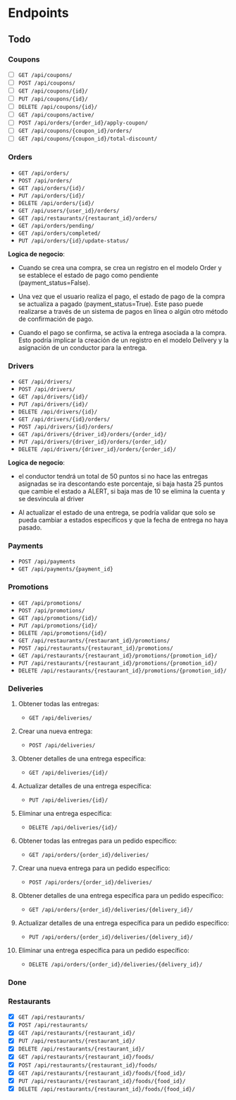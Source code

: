 # Endpoints

## Todo

### Coupons

- [ ] `GET /api/coupons/`
- [ ] `POST /api/coupons/`
- [ ] `GET /api/coupons/{id}/`
- [ ] `PUT /api/coupons/{id}/`
- [ ] `DELETE /api/coupons/{id}/`
- [ ] `GET /api/coupons/active/`
- [ ] `POST /api/orders/{order_id}/apply-coupon/`
- [ ] `GET /api/coupons/{coupon_id}/orders/`
- [ ] `GET /api/coupons/{coupon_id}/total-discount/`

### Orders

- `GET /api/orders/`
- `POST /api/orders/`
- `GET /api/orders/{id}/`
- `PUT /api/orders/{id}/`
- `DELETE /api/orders/{id}/`
- `GET /api/users/{user_id}/orders/`
- `GET /api/restaurants/{restaurant_id}/orders/`
- `GET /api/orders/pending/`
- `GET /api/orders/completed/`
- `PUT /api/orders/{id}/update-status/`

**Logica de negocio**:

- Cuando se crea una compra, se crea un registro en el modelo Order y se establece el estado de pago como pendiente (payment_status=False).

- Una vez que el usuario realiza el pago, el estado de pago de la compra se actualiza a pagado (payment_status=True). Este paso puede realizarse a través de un sistema de pagos en línea o algún otro método de confirmación de pago.

- Cuando el pago se confirma, se activa la entrega asociada a la compra. Esto podría implicar la creación de un registro en el modelo Delivery y la asignación de un conductor para la entrega.

### Drivers

- `GET /api/drivers/`
- `POST /api/drivers/`
- `GET /api/drivers/{id}/`
- `PUT /api/drivers/{id}/`
- `DELETE /api/drivers/{id}/`
- `GET /api/drivers/{id}/orders/`
- `POST /api/drivers/{id}/orders/`
- `GET /api/drivers/{driver_id}/orders/{order_id}/`
- `PUT /api/drivers/{driver_id}/orders/{order_id}/`
- `DELETE /api/drivers/{driver_id}/orders/{order_id}/`

**Logica de negocio**:

- el conductor tendrá un total de 50 puntos si no hace las entregas asignadas se ira descontando este porcentaje, si baja hasta 25 puntos que cambie el estado a ALERT, si baja mas de 10 se elimina la cuenta y se desvincula al driver

- Al actualizar el estado de una entrega, se podría validar que solo se pueda cambiar a estados específicos y que la fecha de entrega no haya pasado.

### Payments

- `POST /api/payments`
- `GET /api/payments/{payment_id}`

### Promotions

- `GET /api/promotions/`
- `POST /api/promotions/`
- `GET /api/promotions/{id}/`
- `PUT /api/promotions/{id}/`
- `DELETE /api/promotions/{id}/`
- `GET /api/restaurants/{restaurant_id}/promotions/`
- `POST /api/restaurants/{restaurant_id}/promotions/`
- `GET /api/restaurants/{restaurant_id}/promotions/{promotion_id}/`
- `PUT /api/restaurants/{restaurant_id}/promotions/{promotion_id}/`
- `DELETE /api/restaurants/{restaurant_id}/promotions/{promotion_id}/`

### Deliveries

1. Obtener todas las entregas:
   - `GET /api/deliveries/`

2. Crear una nueva entrega:
   - `POST /api/deliveries/`

3. Obtener detalles de una entrega específica:
   - `GET /api/deliveries/{id}/`

4. Actualizar detalles de una entrega específica:
   - `PUT /api/deliveries/{id}/`

5. Eliminar una entrega específica:
   - `DELETE /api/deliveries/{id}/`

6. Obtener todas las entregas para un pedido específico:
   - `GET /api/orders/{order_id}/deliveries/`

7. Crear una nueva entrega para un pedido específico:
   - `POST /api/orders/{order_id}/deliveries/`

8. Obtener detalles de una entrega específica para un pedido específico:
   - `GET /api/orders/{order_id}/deliveries/{delivery_id}/`

9. Actualizar detalles de una entrega específica para un pedido específico:
   - `PUT /api/orders/{order_id}/deliveries/{delivery_id}/`

10. Eliminar una entrega específica para un pedido específico:
    - `DELETE /api/orders/{order_id}/deliveries/{delivery_id}/`

### Done

### Restaurants

- [x] `GET /api/restaurants/`
- [x] `POST /api/restaurants/`
- [x] `GET /api/restaurants/{restaurant_id}/`
- [x] `PUT /api/restaurants/{restaurant_id}/`
- [x] `DELETE /api/restaurants/{restaurant_id}/`
- [x] `GET /api/restaurants/{restaurant_id}/foods/`
- [x] `POST /api/restaurants/{restaurant_id}/foods/`
- [x] `GET /api/restaurants/{restaurant_id}/foods/{food_id}/`
- [x] `PUT /api/restaurants/{restaurant_id}/foods/{food_id}/`
- [x] `DELETE /api/restaurants/{restaurant_id}/foods/{food_id}/`
